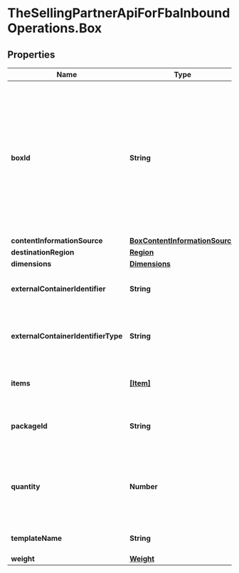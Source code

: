 # TheSellingPartnerApiForFbaInboundOperations.Box

## Properties

Name | Type | Description | Notes
------------ | ------------- | ------------- | -------------
**boxId** | **String** | The ID provided by Amazon that identifies a given box. This ID is comprised of the external shipment ID (which is generated after transportation has been confirmed) and the index of the box. | [optional] 
**contentInformationSource** | [**BoxContentInformationSource**](BoxContentInformationSource.md) |  | [optional] 
**destinationRegion** | [**Region**](Region.md) |  | [optional] 
**dimensions** | [**Dimensions**](Dimensions.md) |  | [optional] 
**externalContainerIdentifier** | **String** | The external identifier for this container / box. | [optional] 
**externalContainerIdentifierType** | **String** | Type of the external identifier used. Can be: &#x60;AMAZON&#x60;, &#x60;SSCC&#x60;. | [optional] 
**items** | [**[Item]**](Item.md) | Items contained within the box. | [optional] 
**packageId** | **String** | Primary key to uniquely identify a Package (Box or Pallet). | 
**quantity** | **Number** | The number of containers where all other properties like weight or dimensions are identical. | [optional] 
**templateName** | **String** | Template name of the box. | [optional] 
**weight** | [**Weight**](Weight.md) |  | [optional] 


